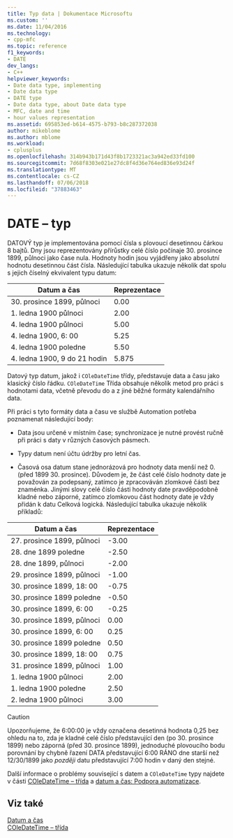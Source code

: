 ```yaml
---
title: Typ data | Dokumentace Microsoftu
ms.custom: ''
ms.date: 11/04/2016
ms.technology:
- cpp-mfc
ms.topic: reference
f1_keywords:
- DATE
dev_langs:
- C++
helpviewer_keywords:
- Date data type, implementing
- Date data type
- DATE type
- Date data type, about Date data type
- MFC, date and time
- hour values representation
ms.assetid: 695853ed-b614-4575-b793-b8c287372038
author: mikeblome
ms.author: mblome
ms.workload:
- cplusplus
ms.openlocfilehash: 314b943b171d43f8b1723321ac3a942ed33fd100
ms.sourcegitcommit: 7d68f8303e021e27dc8f4d36e764ed836e93d24f
ms.translationtype: MT
ms.contentlocale: cs-CZ
ms.lasthandoff: 07/06/2018
ms.locfileid: "37883463"
---
```

# <a name="date-type"></a>DATE – typ
DATOVÝ typ je implementována pomocí čísla s plovoucí desetinnou čárkou 8 bajtů. Dny jsou reprezentovány přírůstky celé číslo počínaje 30. prosince 1899, půlnoci jako čase nula. Hodnoty hodin jsou vyjádřeny jako absolutní hodnotu desetinnou část čísla. Následující tabulka ukazuje několik dat spolu s jejich číselný ekvivalent typu datum:  
  
|Datum a čas|Reprezentace|  
|-------------------|--------------------|  
|30. prosince 1899, půlnoci|0.00|  
|1. ledna 1900 půlnoci|2.00|  
|4. ledna 1900 půlnoci|5.00|  
|4. ledna 1900, 6: 00|5.25|  
|4. ledna 1900 poledne|5.50|  
|4. ledna 1900, 9 do 21 hodin|5.875|  
  
 Datový typ datum, jakož i `COleDateTime` třídy, představuje data a času jako klasický číslo řádku. `COleDateTime` Třída obsahuje několik metod pro práci s hodnotami data, včetně převodu do a z jiné běžné formáty kalendářního data.  
  
 Při práci s tyto formáty data a času ve službě Automation potřeba poznamenat následující body:  
  
-   Data jsou určené v místním čase; synchronizace je nutné provést ručně při práci s daty v různých časových pásmech.  
  
-   Typy datum není účtu údržby pro letní čas.  
  
-   Časová osa datum stane jednorázová pro hodnoty data menší než 0. (před 1899 30. prosince). Důvodem je, že část celé číslo hodnoty date je považován za podepsaný, zatímco je zpracováván zlomkové části bez znaménka. Jinými slovy celé číslo části hodnoty date pravděpodobně kladné nebo záporné, zatímco zlomkovou část hodnoty date je vždy přidán k datu Celková logická. Následující tabulka ukazuje několik příkladů:  
  
|Datum a čas|Reprezentace|  
|-------------------|--------------------|  
|27. prosince 1899, půlnoci|-3.00|  
|28. dne 1899 poledne|-2.50|  
|28. dne 1899, půlnoci|-2.00|  
|29. prosince 1899, půlnoci|-1.00|  
|30. prosince 1899, 18: 00|-0.75|  
|30. prosince 1899 poledne|-0.50|  
|30. prosince 1899, 6: 00|-0.25|  
|30. prosince 1899, půlnoci|0.00|  
|30. prosince 1899, 6: 00|0.25|  
|30. prosince 1899 poledne|0.50|  
|30. prosince 1899, 18: 00|0.75|  
|31. prosince 1899, půlnoci|1.00|  
|1. ledna 1900 půlnoci|2.00|  
|1. ledna 1900 poledne|2.50|  
|2. ledna 1900 půlnoci|3.00|  
  
> [!CAUTION]
>  Upozorňujeme, že 6:00:00 je vždy označena desetinná hodnota 0,25 bez ohledu na to, zda je kladné celé číslo představující den (po 30. prosince 1899) nebo záporná (před 30. prosince 1899), jednoduché plovoucího bodu porovnání by chybně řazení DATA představující 6:00 RÁNO dne starší než 12/30/1899 jako *později* datu představující 7:00 hodin v daný den stejné.  
  
 Další informace o problémy související s datem a `COleDateTime` typy najdete v části [COleDateTime – třída](../atl-mfc-shared/reference/coledatetime-class.md) a [datum a čas: Podpora automatizace](../atl-mfc-shared/date-and-time-automation-support.md).  
  
## <a name="see-also"></a>Viz také  
 [Datum a čas](../atl-mfc-shared/date-and-time.md)   
 [COleDateTime – třída](../atl-mfc-shared/reference/coledatetime-class.md)


